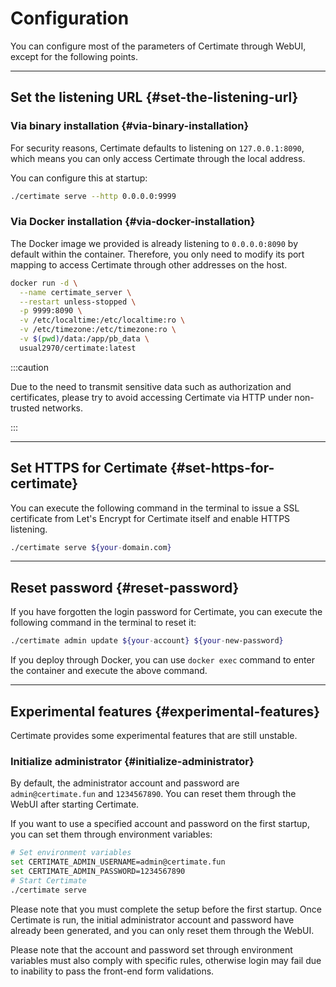 ﻿# Configuration

You can configure most of the parameters of Certimate through WebUI, except for the following points.

---

## Set the listening URL {#set-the-listening-url}

### Via binary installation {#via-binary-installation}

For security reasons, Certimate defaults to listening on `127.0.0.1:8090`, which means you can only access Certimate through the local address.

You can configure this at startup:

```bash
./certimate serve --http 0.0.0.0:9999
```

### Via Docker installation {#via-docker-installation}

The Docker image we provided is already listening to `0.0.0.0:8090` by default within the container. Therefore, you only need to modify its port mapping to access Certimate through other addresses on the host.

```bash
docker run -d \
  --name certimate_server \
  --restart unless-stopped \
  -p 9999:8090 \
  -v /etc/localtime:/etc/localtime:ro \
  -v /etc/timezone:/etc/timezone:ro \
  -v $(pwd)/data:/app/pb_data \
  usual2970/certimate:latest
```

:::caution

Due to the need to transmit sensitive data such as authorization and certificates, please try to avoid accessing Certimate via HTTP under non-trusted networks.

:::

---

## Set HTTPS for Certimate {#set-https-for-certimate}

You can execute the following command in the terminal to issue a SSL certificate from Let's Encrypt for Certimate itself and enable HTTPS listening.

```bash
./certimate serve ${your-domain.com}
```

---

## Reset password {#reset-password}

If you have forgotten the login password for Certimate, you can execute the following command in the terminal to reset it:

```bash
./certimate admin update ${your-account} ${your-new-password}
```

If you deploy through Docker, you can use `docker exec` command to enter the container and execute the above command.

---

## Experimental features {#experimental-features}

Certimate provides some experimental features that are still unstable.

### Initialize administrator {#initialize-administrator}

By default, the administrator account and password are `admin@certimate.fun` and `1234567890`. You can reset them through the WebUI after starting Certimate.

If you want to use a specified account and password on the first startup, you can set them through environment variables:

```bash
# Set environment variables
set CERTIMATE_ADMIN_USERNAME=admin@certimate.fun
set CERTIMATE_ADMIN_PASSWORD=1234567890
# Start Certimate
./certimate serve
```

Please note that you must complete the setup before the first startup. Once Certimate is run, the initial administrator account and password have already been generated, and you can only reset them through the WebUI.

Please note that the account and password set through environment variables must also comply with specific rules, otherwise login may fail due to inability to pass the front-end form validations.

